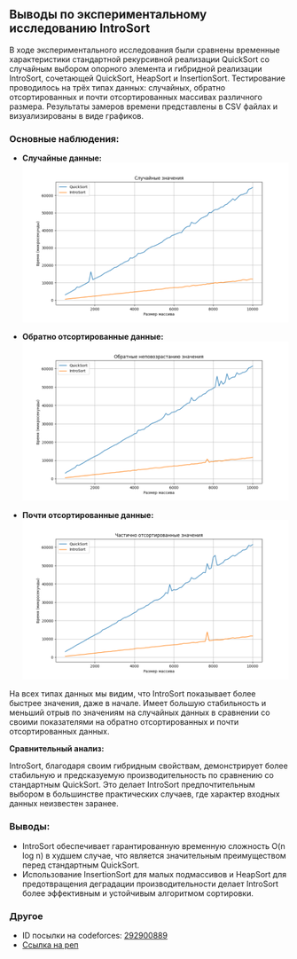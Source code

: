## Выводы по экспериментальному исследованию IntroSort

В ходе экспериментального исследования были сравнены временные характеристики стандартной рекурсивной реализации QuickSort со случайным выбором опорного элемента и гибридной реализации IntroSort, сочетающей QuickSort, HeapSort и InsertionSort.  Тестирование проводилось на трёх типах данных: случайных, обратно отсортированных и почти отсортированных массивах различного размера. Результаты замеров времени представлены в CSV файлах и визуализированы в виде графиков.


### Основные наблюдения:

* **Случайные данные:**  
![](plots/Figure_1.png)

* **Обратно отсортированные данные:** 
![](plots/Figure_2.png)

* **Почти отсортированные данные:** 
![](plots/Figure_3.png)

На всех типах данных мы видим, что IntroSort показывает более быстрее значения, даже в начале. Имеет большую стабильность и меньший отрыв по значениям на случайных данных в сравнении со своими показателями на обратно отсортированных и почти отсортированных данных.


**Сравнительный анализ:**

IntroSort, благодаря своим гибридным свойствам, демонстрирует более стабильную и предсказуемую производительность по сравнению со стандартным QuickSort. Это делает IntroSort предпочтительным выбором в большинстве практических случаев, где характер входных данных неизвестен заранее.


### Выводы:

* IntroSort обеспечивает гарантированную временную сложность O(n log n) в худшем случае, что является значительным преимуществом перед стандартным QuickSort.
* Использование InsertionSort для малых подмассивов и HeapSort для предотвращения деградации производительности делает IntroSort более эффективным и устойчивым алгоритмом сортировки.


### Другое
- ID посылки на codeforces: [292900889](https://dsahse.contest.codeforces.com/group/NOflOR1Qt0/contest/565612/submission/292900889)
- [Ссылка на реп]()

